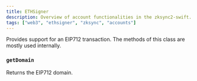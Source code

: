 ```yaml
---
title: ETHSigner
description: Overview of account functionalities in the zksync2-swift.
tags: ["web3", "ethsigner", "zksync", "accounts"]
---
```


Provides support for an EIP712 transaction. The methods of this class are mostly used internally.

### `getDomain`

Returns the EIP712 domain.
